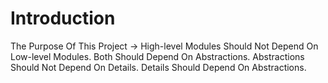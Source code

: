 Introduction
======================
The Purpose Of This Project -> High-level Modules Should Not Depend On Low-level Modules.
                               Both Should Depend On Abstractions.
                               Abstractions Should Not Depend On Details.
                               Details Should Depend On Abstractions.
